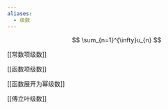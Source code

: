 ```yaml
---
aliases:
  - 级数
---
```


$$
\sum_{n=1}^{\infty}u_{n}
$$

[[常数项级数]]

[[函数项级数]]

[[函数展开为幂级数]]

[[傅立叶级数]]
